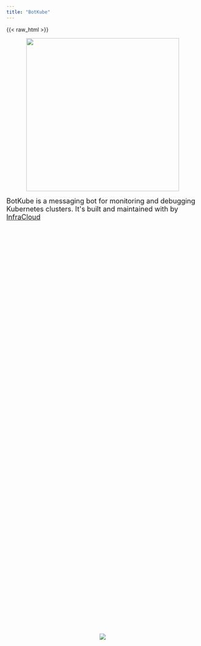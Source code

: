 ```yaml
---
title: "BotKube"
---
```


{{< raw_html >}}

<style>
  a.linkhighlight:hover {
    color: #ffffff;
  }

  a.linkhighlight {
    color: inherit;
  }

  a.linkhighlight:hover:after,
  a.linkhighlight:focus:after {
    width: 0 !important;
  }

  .desktoptitle {
    float: center;
  }

  .mobiletitle {
    display: none;
  }

  .centerimage {
    height: 50%;
    display: block;
    text-align: center;
    display: flex;
    justify-content: center;
    align-items: center;
  }

  .footerimage {
    height: 30px !important;
    margin: auto;
    display: inline-block !important;
    vertical-align: middle;
  }

  .titleimage {
    width: 400px !important;
    float: center;
    display: block;
    margin: auto !important;
  }

  .leftimage {
    width: 48%;
    float: left;
    display: inline-block;
  }

  .rightimage {
    width: 48%;
    float: right;
    display: inline-block;
  }

  .leftfeature {
    width: 48%;
    float: left;
    display: inline-block;
  }

  .centerfeature {
    width: 48%;
    float: center;
    display: inline-block;
  }

  .rightfeature {
    width: 48%;
    float: right;
    display: inline-block;
  }

  .lefttitle {
    float: left;
    border: 1px solid #1c90f3;
    padding: 10px;
  }

  .righttitle {
    float: right;
    border: 1px solid #1c90f3;
    padding: 10px;
  }

  .lefttitle i,
  .righttitle i {
    padding: 0 5px;
  }

  .lefttitle:hover,
  .righttitle:hover {
    background-color: #1c90f3;
    color: #ffffff;
    cursor: pointer;
  }

  .visibledesktop {
    overflow: auto;
    display: flex;
  }

  .visiblemobile {
    display: none;
  }

  .fitscreen {
    height: 100vh;
  }

  .fitscreenmargin {
    margin-top: 3%;
    margin-bottom: 3%;
  }

  #body-inner {
    margin-bottom: 0px !important;
  }

  #body .padding {
    padding-bottom: 1rem !important;
  }

  @media screen and (max-height: 780px) {
    .fitscreen {
      height: 100vh;
      margin-top: -40px;
    }

    .fitscreenmargin {
      margin-top: 1%;
      margin-bottom: 1%;
    }
  }

  @media screen and (max-width: 600px) {
    .fitscreen {
      height: auto;
      overflow: auto;
      display: block;
    }
    .desktoptitle {
      display: none;
    }
    .mobiletitle {
      display: block;
    }
    .centerimage {
      width: 100%;
      display: block;
      text-align: center;
      display: flex;
      justify-content: center;
      align-items: center;
    }
    .leftimage {
      width: 100%;
    }
    .rightimage {
      width: 100%;
    }
    .leftfeature {
      width: 100%;
    }
    .rightfeature {
      width: 100%;
    }
    .visibledesktop {
      display: none;
    }
    .visiblemobile {
      overflow: auto;
      display: block;
    }
  }
</style>

<div class="fitscreen">
  <div class="mobiletitle">
    <a href="/"><img src="/images/botkube-title.jpg" /></a>
  </div>
  <div class="desktoptitle">
    <a href="/"><img src="/images/botkube-title.jpg" class="titleimage" /></a>
  </div>
  <p style="font-size: 18px; font-weight: 400" class="fitscreenmargin">
    BotKube is a messaging bot for monitoring and debugging Kubernetes clusters.
    It's built and maintained with <i class="fas fa-heart fa-fw"></i> by
    <a href="https://infracloud.io">InfraCloud</a>
  </p>
  <p style="line-height: 4" class="fitscreenmargin">&nbsp;</p>
  <div class="centerimage">
    <img
      src="/images/botkube_multicluster_v2.svg"
      style="max-height: 100%; max-width: 100%"
    />
  </div>
</div>
<br />
<div class="fitscreen">
  <div>
    <p style="font-size: 16px; font-weight: 400" class="fitscreenmargin">
      BotKube can be integrated with multiple messaging platforms like - Slack,
      Mattermost, Microsoft Teams to help you monitor your Kubernetes
      cluster(s), debug critical deployments and gives recommendations for
      standard practices by running checks on the Kubernetes resources.
    </p>
  </div>

<br/>

  <div>
    <div class="lefttitle">
      <a href="/installation" class="linkhighlight">
        <i class="fas fa-rocket"></i>
        Try Now
      </a>
    </div>
    <div class="righttitle">
      <a href="https://github.com/infracloudio/botkube" class="linkhighlight">
        <i class="fab fa-github"></i>
        View Source
      </a>
    </div>
  </div>
  <br />
  <h2>What can BotKube do?</h2>
  <div class="visibledesktop">
    <div class="leftimage">
      <img src="/images/monitor.gif" style="border-radius: 3%" />
    </div>
    <div class="rightimage">
      <h1>Monitor</h1>
      <ul>
        <li>
          BotKube watches Kubernetes resources and sends a notification to the
          channel if any event occurs for example a ImagePullBackOff error.
        </li>
        <li>
          You can customize the objects and level of events you want to get from
          Kubernetes cluster.
        </li>
        <li>
          You can turn on/off notifications simply by sending a message to
          @BotKube
        </li>
      </ul>
    </div>
  </div>
  <div class="visiblemobile">
    <div class="leftimage">
      <img src="/images/monitor.gif" style="border-radius: 3%" />
    </div>
    <div class="rightimage">
      <h1>Monitor</h1>
      <ul>
        <li>
          BotKube watches Kubernetes resources and sends a notification to the
          channel if any event occurs for example a ImagePullBackOff error.
        </li>
        <li>
          You can customize the objects and level of events you want to get from
          Kubernetes cluster.
        </li>
        <li>
          You can turn on/off notifications simply by sending a message to
          @BotKube
        </li>
      </ul>
    </div>
  </div>
  <div class="visiblemobile">
    <div class="leftimage">
      <img src="/images/exec.gif" style="border-radius: 2%" />
    </div>
    <div class="rightimage" style="padding-top: 10%">
      <h1>Debug</h1>
      <ul>
        <li>
          BotKube can execute kubectl commands on Kubernetes cluster without
          giving access to Kubeconfig or underlying infrastructure.
        </li>
        <li>
          With BotKube you can debug your deployment, services or anything about
          your cluster right from your messaging window ;)
        </li>
        <li>
          BotKube can talk to multiple clusters, you just need to deploy BotKube
          backend in each cluster with the same token. That's it!
        </li>
      </ul>
    </div>
  </div>
  <div class="visibledesktop">
    <div class="leftimage" style="padding-top: 5%">
      <h1>Debug</h1>
      <ul>
        <li>
          BotKube can execute kubectl commands on Kubernetes cluster without
          giving access to Kubeconfig or underlying infrastructure.
        </li>
        <li>
          With BotKube you can debug your deployment, services or anything about
          your cluster right from your messaging window ;)
        </li>
        <li>
          BotKube can talk to multiple clusters, you just need to deploy BotKube
          backend in each cluster with the same token. That's it!
        </li>
      </ul>
    </div>
    <div class="rightimage">
      <img src="/images/exec.gif" style="border-radius: 2%" />
    </div>
  </div>
  <div style="overflow: auto">
    <div class="leftimage">
      <img src="/images/checks.gif" style="border-radius: 2%" />
    </div>
    <div class="rightimage">
      <h1>Run Checks</h1>
      <ul>
        <li>
          Some checks are built in but you can define and add additional checks
          for specific resources or events.
        </li>
        <li>
          Filters allow you to do more things for a specific event - such as
          adding a new message.
        </li>
      </ul>
    </div>
  </div>

  <center>
    <h2>Features</h2>
    <div style="overflow: auto">
      <div class="leftfeature">
        <h4>
          <i class="fas fa-fw fa-user-secret fa-fw"></i>
          Privacy
        </h4>
        The backend for the BotKube app runs in your Kubernetes cluster - thus
        you have complete control on your data and software.
      </div>
      <div class="rightfeature">
        <h4>
          <i class="fas fa-terminal fa-fw"> </i>
          Execute kubectl commands
        </h4>
        Same old Kubectl syntax - just a new interface. You do not have to learn
        anything new! Plus you can configure which Kubectl commands BotKube can
        executes. See <a href=/configuration>configuration</a> for details.
      </div>
    </div>

    <div style="overflow: auto">
      <div class="leftfeature">
        <h4>
          <i class="fas fa-tasks fa-fw"> </i>
          Support for multiple interfaces
        </h4>
        Like Slack, BotKube can also be integrated with Mattermost, Microsoft
        Teams, ElasticSearch and outgoing webhook. See
        <a href=/configuration>configuration</a> syntax for details.
      </div>
      <div class="rightfeature">
        <h4>
          <i class="fas fa-puzzle-piece"></i>
          Supports Custom Resources
        </h4>
        BotKube can monitor literally any Kubernetes resource including Custom
        Resource. This enables you to configure alerts on some interesting
        events like - certificate issue/expiry if you are using cert-manager or
        backup failure in case you are using backup tools like Velero or
        Kanister.
      </div>
    </div>

    <div style="overflow: auto">
      <div class="leftfeature">
        <h4>
          <i class="fas fa-cogs fa-fw"></i>
          Debug Anywhere, Anytime
        </h4>
        With @BotKube you can monitor and debug Kubernetes deployments from
        anywhere. Even while you are camping without a laptop, you can use
        Slack, Mattermost or MS Teams mobile app and get crucial information.
      </div>
      <div class="rightfeature">
        <h4>
          <i class="fas fa-cogs fa-fw"> </i>
          Easy to configure
        </h4>
        Get notifications about things that you really care for. You can
        configure events or objects or namespaces that you want to be informed
        about.
      </div>
    </div>

    <div style="overflow: auto">
      <div class="leftfeature">
        <h4>
          <i class="fas fa-cloud fa-fw"> </i>
          Deploy on any Kubernetes cluster
        </h4>
        You can deploy BotKube backend on any Kubernetes cluster, whether it is
        Minikube or cloud managed Kubernetes or anything in between.
      </div>
      <div class="rightfeature">
        <h4>
          <i class="fas fa-plug fa-fw"> </i>
          Add custom filters
        </h4>
        It is very easy to write your own filters and registering them to
        FilterEngine. Follow <a href=/filters>this</a> guide to know more.
      </div>
    </div>

    <div style="overflow: auto">
      <div class="leftfeature">
        <h4>
          <i class="fas fa-shield-alt fa-fw"> </i>
          Security
        </h4>
        By default BotKube uses a READONLY service account, you can customize
        this to your needs.
      </div>
      <div class="rightfeature">
        <h4>
          <i class="fab fa-github"> </i>
          Open source
        </h4>
        BotKube backend is open source and we welcome your requirements and
        contributions.
      </div>
    </div>

  </center>

  <hr />

  <center>
    An open source project by
    <a href="https://infracloud.io"
      ><img
        src="/images/infracloud-logo.png"
        alt="InfraCloud"
        class="footerimage"
    /></a>
  </center>
  {{< /raw_html >}}
</div>
